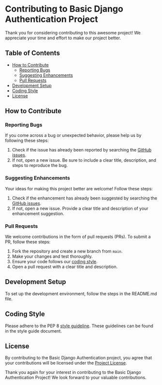 # Contributing to Basic Django Authentication Project

Thank you for considering contributing to this awesome project! We appreciate your time and effort to make our project better.

## Table of Contents

- [How to Contribute](#how-to-contribute)
  - [Reporting Bugs](#reporting-bugs)
  - [Suggesting Enhancements](#suggesting-enhancements)
  - [Pull Requests](#pull-requests)
- [Development Setup](#development-setup)
- [Coding Style](#coding-style)
- [License](#license)

## How to Contribute

### Reporting Bugs

If you come across a bug or unexpected behavior, please help us by following these steps:

1. Check if the issue has already been reported by searching the [GitHub issues](https://github.com/chideegit/basic-django-authentication/issues).
2. If not, open a new issue. Be sure to include a clear title, description, and steps to reproduce the bug.

### Suggesting Enhancements

Your ideas for making this project better are welcome! Follow these steps:

1. Check if the enhancement has already been suggested by searching the [GitHub issues](https://github.com/chideegit/basic-django-authentication/issues).
2. If not, open a new issue. Provide a clear title and description of your enhancement suggestion.

### Pull Requests

We welcome contributions in the form of pull requests (PRs). To submit a PR, follow these steps:

1. Fork the repository and create a new branch from `main`.
2. Make your changes and test thoroughly.
3. Ensure your code follows our [coding style](#coding-style).
4. Open a pull request with a clear title and description.

## Development Setup

To set up the development environment, follow the steps in the README.md file.

## Coding Style
Please adhere to the PEP 8 [style guideline](https://peps.python.org/pep-0008/). These guidelines can be found in the style guide document.

## License
By contributing to the Basic Django Authentication project, you agree that your contributions will be licensed under the [Project License](./LICENSE).

Thank you again for your interest in contributing to the Basic Django Authentication Project! We look forward to your valuable contributions.